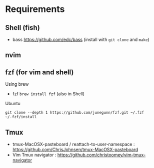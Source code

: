# Requirements

## Shell (fish)
  - bass https://github.com/edc/bass  (install with `git clone` and `make`)

## nvim

## fzf (for vim and shell)
  Using brew
  
  - fzf `brew install fzf` (also in Shell)

  Ubuntu
  
  ```
  git clone --depth 1 https://github.com/junegunn/fzf.git ~/.fzf
  ~/.fzf/install
  ```

## Tmux
  - tmux-MacOSX-pasteboard / reattach-to-user-namespace : https://github.com/ChrisJohnsen/tmux-MacOSX-pasteboard
  - Vim Tmux navigator : https://github.com/christoomey/vim-tmux-navigator

